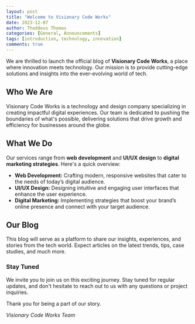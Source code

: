 ```yaml
---
layout: post
title: "Welcome to Visionary Code Works"
date: 2023-12-07
author: Thaddeus Thomas
categories: [General, Announcements]
tags: [introduction, technology, innovation]
comments: true
---
```


We are thrilled to launch the official blog of **Visionary Code Works**, a place where innovation meets technology. Our mission is to provide cutting-edge solutions and insights into the ever-evolving world of tech.

## Who We Are

Visionary Code Works is a technology and design company specializing in creating impactful digital experiences. Our team is dedicated to pushing the boundaries of what's possible, delivering solutions that drive growth and efficiency for businesses around the globe.

## What We Do

Our services range from **web development** and **UI/UX design** to **digital marketing strategies**. Here's a quick overview:

- **Web Development:** Crafting modern, responsive websites that cater to the needs of today’s digital audience.
- **UI/UX Design:** Designing intuitive and engaging user interfaces that enhance the user experience.
- **Digital Marketing:** Implementing strategies that boost your brand’s online presence and connect with your target audience.

## Our Blog

This blog will serve as a platform to share our insights, experiences, and stories from the tech world. Expect articles on the latest trends, tips, case studies, and much more.

### Stay Tuned

We invite you to join us on this exciting journey. Stay tuned for regular updates, and don't hesitate to reach out to us with any questions or project inquiries.

Thank you for being a part of our story.

*Visionary Code Works Team*
